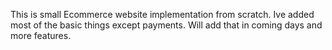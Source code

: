 This is small Ecommerce website implementation from scratch. Ive added most of the basic things except payments. Will add that in coming days and more features.

